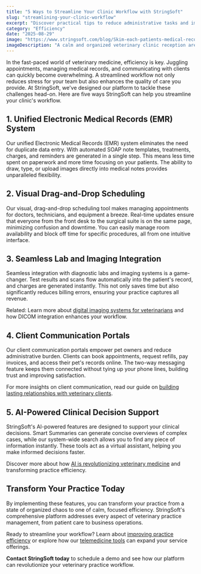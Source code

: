 ```yaml
---
title: "5 Ways to Streamline Your Clinic Workflow with StringSoft"
slug: "streamlining-your-clinic-workflow"
excerpt: "Discover practical tips to reduce administrative tasks and improve overall efficiency in your veterinary practice."
category: "Efficiency"
date: "2025-08-29"
image: "https://www.stringsoft.com/blog/Skim-each-patients-medical-record-before-their-veterinary-appointment.jpg"
imageDescription: "A calm and organized veterinary clinic reception area with modern design"
---
```


In the fast-paced world of veterinary medicine, efficiency is key. Juggling appointments, managing medical records, and communicating with clients can quickly become overwhelming. A streamlined workflow not only reduces stress for your team but also enhances the quality of care you provide. At StringSoft, we've designed our platform to tackle these challenges head-on. Here are five ways StringSoft can help you streamline your clinic's workflow.

## 1. Unified Electronic Medical Records (EMR) System

Our unified Electronic Medical Records (EMR) system eliminates the need for duplicate data entry. With automated SOAP note templates, treatments, charges, and reminders are generated in a single step. This means less time spent on paperwork and more time focusing on your patients. The ability to draw, type, or upload images directly into medical notes provides unparalleled flexibility.

## 2. Visual Drag-and-Drop Scheduling

Our visual, drag-and-drop scheduling tool makes managing appointments for doctors, technicians, and equipment a breeze. Real-time updates ensure that everyone from the front desk to the surgical suite is on the same page, minimizing confusion and downtime. You can easily manage room availability and block off time for specific procedures, all from one intuitive interface.

## 3. Seamless Lab and Imaging Integration

Seamless integration with diagnostic labs and imaging systems is a game-changer. Test results and scans flow automatically into the patient's record, and charges are generated instantly. This not only saves time but also significantly reduces billing errors, ensuring your practice captures all revenue.

Related: Learn more about [digital imaging systems for veterinarians](/blog/digital-imaging-and-communications-in-medicine) and how DICOM integration enhances your workflow.

## 4. Client Communication Portals

Our client communication portals empower pet owners and reduce administrative burden. Clients can book appointments, request refills, pay invoices, and access their pet's records online. The two-way messaging feature keeps them connected without tying up your phone lines, building trust and improving satisfaction.

For more insights on client communication, read our guide on [building lasting relationships with veterinary clients](/blog/5-tips-for-building-lasting-relationships-with-your-veterinary-clients).

## 5. AI-Powered Clinical Decision Support

StringSoft's AI-powered features are designed to support your clinical decisions. Smart Summaries can generate concise overviews of complex cases, while our system-wide search allows you to find any piece of information instantly. These tools act as a virtual assistant, helping you make informed decisions faster.

Discover more about how [AI is revolutionizing veterinary medicine](/blog/ai-in-veterinary-medicine) and transforming practice efficiency.

## Transform Your Practice Today

By implementing these features, you can transform your practice from a state of organized chaos to one of calm, focused efficiency. StringSoft's comprehensive platform addresses every aspect of veterinary practice management, from patient care to business operations.

Ready to streamline your workflow? Learn about [improving practice efficiency](/blog/top-5-ways-to-make-a-veterinary-practice-more-efficient) or explore how our [telemedicine tools](/blog/why-telemedicine-is-changing-veterinary-care) can expand your service offerings.

**Contact StringSoft today** to schedule a demo and see how our platform can revolutionize your veterinary practice workflow.